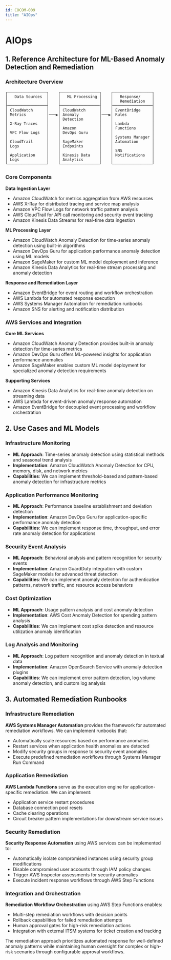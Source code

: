 ```yaml
---
id: COCOM-009
title: "AIOps"
---
```


# AIOps

## 1. Reference Architecture for ML-Based Anomaly Detection and Remediation

### Architecture Overview

```
┌─────────────────┐    ┌─────────────────┐    ┌─────────────────┐
│   Data Sources  │    │   ML Processing │    │   Response/     │
│                 │    │                 │    │   Remediation   │
├─────────────────┤    ├─────────────────┤    ├─────────────────┤
│ CloudWatch      │    │ CloudWatch      │    │ EventBridge     │
│ Metrics         │───▶│ Anomaly         │───▶│ Rules           │
│                 │    │ Detection       │    │                 │
│ X-Ray Traces    │    │                 │    │ Lambda          │
│                 │    │ Amazon          │    │ Functions       │
│ VPC Flow Logs   │    │ DevOps Guru     │    │                 │
│                 │    │                 │    │ Systems Manager │
│ CloudTrail      │    │ SageMaker       │    │ Automation      │
│ Logs            │    │ Endpoints       │    │                 │
│                 │    │                 │    │ SNS             │
│ Application     │    │ Kinesis Data    │    │ Notifications   │
│ Logs            │    │ Analytics       │    │                 │
└─────────────────┘    └─────────────────┘    └─────────────────┘
```

### Core Components

**Data Ingestion Layer**
- Amazon CloudWatch for metrics aggregation from AWS resources
- AWS X-Ray for distributed tracing and service map analysis
- Amazon VPC Flow Logs for network traffic pattern analysis
- AWS CloudTrail for API call monitoring and security event tracking
- Amazon Kinesis Data Streams for real-time data ingestion

**ML Processing Layer**
- Amazon CloudWatch Anomaly Detection for time-series anomaly detection using built-in algorithms
- Amazon DevOps Guru for application performance anomaly detection using ML models
- Amazon SageMaker for custom ML model deployment and inference
- Amazon Kinesis Data Analytics for real-time stream processing and anomaly detection

**Response and Remediation Layer**
- Amazon EventBridge for event routing and workflow orchestration
- AWS Lambda for automated response execution
- AWS Systems Manager Automation for remediation runbooks
- Amazon SNS for alerting and notification distribution

### AWS Services and Integration

**Core ML Services**
- Amazon CloudWatch Anomaly Detection provides built-in anomaly detection for time-series metrics
- Amazon DevOps Guru offers ML-powered insights for application performance anomalies
- Amazon SageMaker enables custom ML model deployment for specialized anomaly detection requirements

**Supporting Services**
- Amazon Kinesis Data Analytics for real-time anomaly detection on streaming data
- AWS Lambda for event-driven anomaly response automation
- Amazon EventBridge for decoupled event processing and workflow orchestration

## 2. Use Cases and ML Models

### Infrastructure Monitoring
- **ML Approach**: Time-series anomaly detection using statistical methods and seasonal trend analysis
- **Implementation**: Amazon CloudWatch Anomaly Detection for CPU, memory, disk, and network metrics
- **Capabilities**: We can implement threshold-based and pattern-based anomaly detection for infrastructure metrics

### Application Performance Monitoring
- **ML Approach**: Performance baseline establishment and deviation detection
- **Implementation**: Amazon DevOps Guru for application-specific performance anomaly detection
- **Capabilities**: We can implement response time, throughput, and error rate anomaly detection for applications

### Security Event Analysis
- **ML Approach**: Behavioral analysis and pattern recognition for security events
- **Implementation**: Amazon GuardDuty integration with custom SageMaker models for advanced threat detection
- **Capabilities**: We can implement anomaly detection for authentication patterns, network traffic, and resource access behaviors

### Cost Optimization
- **ML Approach**: Usage pattern analysis and cost anomaly detection
- **Implementation**: AWS Cost Anomaly Detection for spending pattern analysis
- **Capabilities**: We can implement cost spike detection and resource utilization anomaly identification

### Log Analysis and Monitoring
- **ML Approach**: Log pattern recognition and anomaly detection in textual data
- **Implementation**: Amazon OpenSearch Service with anomaly detection plugins
- **Capabilities**: We can implement error pattern detection, log volume anomaly detection, and custom log analysis

## 3. Automated Remediation Runbooks

### Infrastructure Remediation
**AWS Systems Manager Automation** provides the framework for automated remediation workflows. We can implement runbooks that:
- Automatically scale resources based on performance anomalies
- Restart services when application health anomalies are detected
- Modify security groups in response to security event anomalies
- Execute predefined remediation workflows through Systems Manager Run Command

### Application Remediation
**AWS Lambda Functions** serve as the execution engine for application-specific remediation. We can implement:
- Application service restart procedures
- Database connection pool resets
- Cache clearing operations
- Circuit breaker pattern implementations for downstream service issues

### Security Remediation
**Security Response Automation** using AWS services can be implemented to:
- Automatically isolate compromised instances using security group modifications
- Disable compromised user accounts through IAM policy changes
- Trigger AWS Inspector assessments for security anomalies
- Execute incident response workflows through AWS Step Functions

### Integration and Orchestration
**Remediation Workflow Orchestration** using AWS Step Functions enables:
- Multi-step remediation workflows with decision points
- Rollback capabilities for failed remediation attempts
- Human approval gates for high-risk remediation actions
- Integration with external ITSM systems for ticket creation and tracking

The remediation approach prioritizes automated response for well-defined anomaly patterns while maintaining human oversight for complex or high-risk scenarios through configurable approval workflows.
